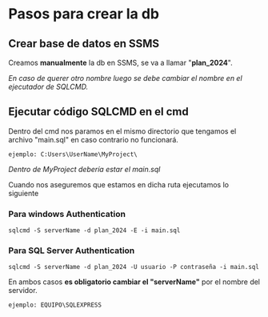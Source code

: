 # Pasos para crear la db

## Crear base de datos en SSMS

Creamos **manualmente** la db en SSMS, se va a llamar "**plan_2024**".

_En caso de querer otro nombre luego se debe cambiar el nombre en el ejecutador de SQLCMD._

## Ejecutar código SQLCMD en el cmd

Dentro del cmd nos paramos en el mismo directorio que tengamos el archivo "main.sql" en caso contrario no funcionará.

    ejemplo: C:Users\UserName\MyProject\

_Dentro de MyProject debería estar el main.sql_

Cuando nos aseguremos que estamos en dicha ruta ejecutamos lo siguiente

### Para windows Authentication

    sqlcmd -S serverName -d plan_2024 -E -i main.sql

### Para SQL Server Authentication

    sqlcmd -S serverName -d plan_2024 -U usuario -P contraseña -i main.sql

En ambos casos **es obligatorio cambiar el "serverName"** por el nombre del servidor.

    ejemplo: EQUIPO\SQLEXPRESS
